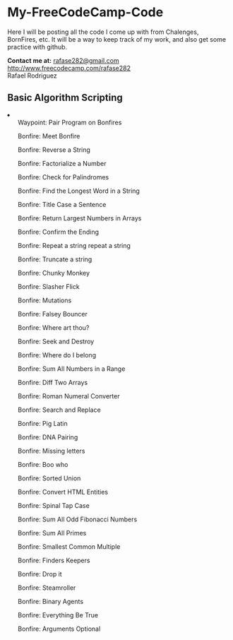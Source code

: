 # My-FreeCodeCamp-Code

<p>Here I will be posting all the code I come up with from Chalenges, BornFires, etc.
It will be a way to keep track of my work, and also get some practice with github. </p>

<strong>Contact me at:</strong> rafase282@gmail.com
<br>
http://www.freecodecamp.com/rafase282
<br>
Rafael Rodriguez

<h2> <strong>Basic Algorithm Scripting </strong> </h2>

<li>
<ol> Waypoint: Pair Program on Bonfires </ol>
<ol> Bonfire: Meet Bonfire </ol>
<ol> Bonfire: Reverse a String</ol>
<ol> Bonfire: Factorialize a Number</ol>
<ol> Bonfire: Check for Palindromes</ol>
<ol> Bonfire: Find the Longest Word in a String</ol>
<ol> Bonfire: Title Case a Sentence</ol>
<ol> Bonfire: Return Largest Numbers in Arrays</ol>
<ol> Bonfire: Confirm the Ending</ol>
<ol> Bonfire: Repeat a string repeat a string</ol>
<ol> Bonfire: Truncate a string</ol>
<ol> Bonfire: Chunky Monkey</ol>
<ol> Bonfire: Slasher Flick</ol>
<ol> Bonfire: Mutations</ol>
<ol> Bonfire: Falsey Bouncer</ol>
<ol> Bonfire: Where art thou?</ol>
<ol> Bonfire: Seek and Destroy</ol>
<ol> Bonfire: Where do I belong</ol>
<ol> Bonfire: Sum All Numbers in a Range</ol>
<ol> Bonfire: Diff Two Arrays</ol>
<ol> Bonfire: Roman Numeral Converter</ol>
<ol> Bonfire: Search and Replace</ol>
<ol> Bonfire: Pig Latin</ol>
<ol> Bonfire: DNA Pairing</ol>
<ol> Bonfire: Missing letters</ol>
<ol> Bonfire: Boo who</ol>
<ol> Bonfire: Sorted Union</ol>
<ol> Bonfire: Convert HTML Entities</ol>
<ol> Bonfire: Spinal Tap Case</ol>
<ol> Bonfire: Sum All Odd Fibonacci Numbers</ol>
<ol> Bonfire: Sum All Primes</ol>
<ol> Bonfire: Smallest Common Multiple</ol>
<ol> Bonfire: Finders Keepers</ol>
<ol> Bonfire: Drop it</ol>
<ol> Bonfire: Steamroller</ol>
<ol> Bonfire: Binary Agents</ol>
<ol> Bonfire: Everything Be True</ol>
<ol> Bonfire: Arguments Optional</ol>